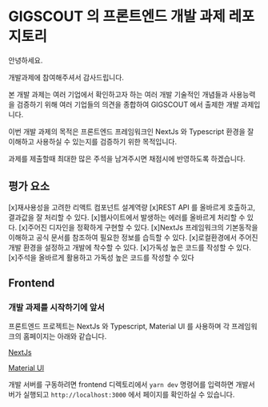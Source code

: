 # GIGSCOUT 의 프론트엔드 개발 과제 레포지토리

안녕하세요.

개발과제에 참여해주셔서 감사드립니다.

본 개발 과제는 여러 기업에서 확인하고자 하는 여러 개발 기술적인 개념들과 사용능력을 검증하기 위해 여러 기업들의 의견을 종합하여 GIGSCOUT 에서 출제한 개발 과제입니다.

이번 개발 과제의 목적은 프론트엔드 프레임워크인 NextJs 와 Typescript 환경을 잘 이해하고 사용하실 수 있는지를 검증하기 위한 목적입니다.

과제를 제출할때 최대한 많은 주석을 남겨주시면 채점시에 반영하도록 하겠습니다.

## 평가 요소

[x]재사용성을 고려한 리액트 컴포넌트 설계역량
[x]REST API 를 올바르게 호출하고, 결과값을 잘 처리할 수 있다.
[x]웹사이트에서 발생하는 에러를 올바르게 처리할 수 있다.
[x]주어진 디자인을 정확하게 구현할 수 있다.
[x]NextJs 프레임워크의 기본동작을 이해하고 공식 문서를 참조하여 필요한 정보를 습득할 수 있다.
[x]로컬환경에서 주어진 개발 환경을 설정하고 개발에 착수할 수 있다.
[x]가독성 높은 코드를 작성할 수 있다.
[x]주석을 올바르게 활용하고 가독성 높은 코드를 작성할 수 있다

## Frontend

### 개발 과제를 시작하기에 앞서

프론트엔드 프로젝트는 NextJs 와 Typescript, Material UI 를 사용하며 각 프레임워크의 홈페이지는 아래와 같습니다.

[NextJs](https://nextjs.org/)

[Material UI](https://material-ui.com/)

개발 서버를 구동하려면 frontend 디렉토리에서 `yarn dev` 명령어를 입력하면 개발서버가 실행되고 `http://localhost:3000` 에서 페이지를 확인하실 수 있습니다.

